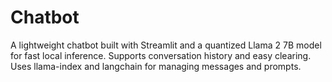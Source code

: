 # Chatbot
A lightweight chatbot built with Streamlit and a quantized Llama 2 7B model for fast local inference. Supports conversation history and easy clearing. Uses llama-index and langchain for managing messages and prompts.
